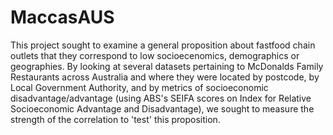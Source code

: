 # MaccasAUS
This project sought to examine a general proposition about fastfood chain outlets that they correspond to low socioecenomics, demographics or geographies. By looking at several datasets pertaining to McDonalds Family Restaurants across Australia and where they were located by postcode, by Local Government Authority, and by metrics of socioeconomic disadvantage/advantage (using ABS's SEIFA scores on Index for Relative Socioeconomic Advantage and Disadvantage), we sought to measure the strength of the correlation to 'test' this proposition.
